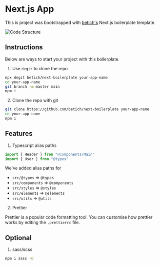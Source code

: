 # Next.js App

This is project was bootstrapped with [betich's](https://github.com/betich/next-boilerplate) Next.js boilerplate template.

![Code Structure](https://user-images.githubusercontent.com/28398789/132000250-328bdc52-2036-4d1c-825c-c23aaff3defa.png)

## Instructions

Below are ways to start your project with this boilerplate.

1. Use `degit` to clone the repo

```bash
npx degit betich/next-boilerplate your-app-name
cd your-app-name
git branch -m master main
npm i
```

2. Clone the repo with git

```bash
git clone https://github.com/betich/next-boilerplate your-app-name
cd your-app-name
npm i
```

## Features

1. Typescript alias paths

```ts
import { Header } from "@components/Main"
import { User } from "@types"
```

We've added alias paths for

- `src/@types` => `@types`
- `src/components` => `@components`
- `src/styles` => `@styles`
- `src/elements` => `@elements`
- `src/utils` => `@utils`

2. Prettier

Prettier is a popular code formatting tool. You can customise how prettier works by editing the `.prettierrc` file.

## Optional

1. sass/scss

```bash
npm i sass -D
```
